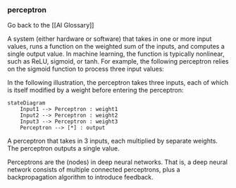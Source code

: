 ### perceptron

Go back to the [[AI Glossary]]


A system (either hardware or software) that takes in one or more input values, runs a function on the weighted sum of the inputs, and computes a single output value. In machine learning, the function is typically nonlinear, such as ReLU, sigmoid, or tanh. For example, the following perceptron relies on the sigmoid function to process three input values:

In the following illustration, the perceptron takes three inputs, each of which is itself modified by a weight before entering the perceptron:

```mermaid
stateDiagram
    Input1 --> Perceptron : weight1
    Input2 --> Perceptron : weight2
    Input3 --> Perceptron : weight3
    Perceptron --> [*] : output	
```

A perceptron that takes in 3 inputs, each multiplied by separate weights. The perceptron outputs a single value.

Perceptrons are the (nodes) in deep neural networks. That is, a deep neural network consists of multiple connected perceptrons, plus a backpropagation algorithm to introduce feedback.

